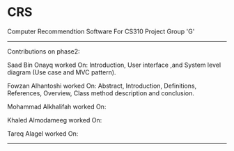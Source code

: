 # CRS

Computer Recommendtion Software For CS310 Project Group 'G' 


-----------------------------------------------------------------
Contributions on phase2:

Saad Bin Onayq worked On: Introduction, User interface ,and System level diagram (Use case and MVC pattern).

Fowzan Alhantoshi worked On: Abstract, Introduction, Definitions, References, Overview, Class method description and conclusion.

Mohammad Alkhalifah worked On: 

Khaled Almodameeg worked On: 

Tareq Alagel worked On: 

-----------------------------------------------------------------

